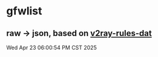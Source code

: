# gfwlist
## raw -> json, based on [v2ray-rules-dat](https://github.com/Loyalsoldier/v2ray-rules-dat)
Wed Apr 23 06:00:54 PM CST 2025

